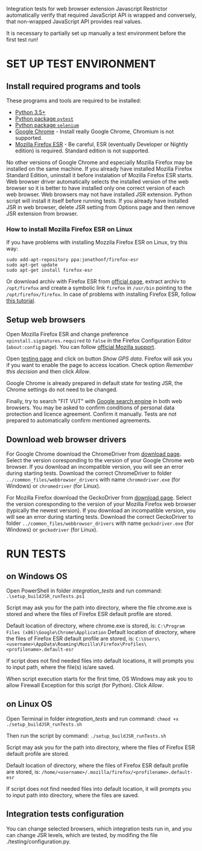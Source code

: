 Integration tests for web browser extension Javascript Restrictor automatically verify that
required JavaScript API is wrapped and conversely, that non-wrapped JavaScript API provides real values.

It is necessary to partially set up manually a test environment before the first test run!



# SET UP TEST ENVIRONMENT

## Install required programs and tools

These programs and tools are required to be installed:
* [Python 3.5+](https://www.python.org/downloads/)
* [Python package `pytest`](https://pypi.org/project/pytest/)
* [Python package `selenium`](https://pypi.org/project/selenium/)
* [Google Chrome](https://www.google.com/chrome/) - Install really Google Chrome, Chromium is not supported.
* [Mozilla Firefox ESR](https://www.mozilla.org/en-US/firefox/all/#product-desktop-esr) - Be careful, ESR (eventually Developer or Nightly edition) is required. Standard edition is not supported.

No other versions of Google Chrome and especially Mozilla Firefox may be installed on the same machine.
If you already have installed Mozilla Firefox Standard Edition, uninstall it before instalation of Mozilla Firefox ESR starts.
Web browser driver automatically selects the installed version of the web browser so it is better to have installed only one correct version of each web browser.
Web browsers may not have installed JSR extension. Python script will install it itself before running tests.
If you already have installed JSR in web browser, delete JSR setting from Options page and then remove JSR extension from browser.

### How to install Mozilla Firefox ESR on Linux
If you have problems with installing Mozzila Firefox ESR on Linux, try this way:
```
sudo add-apt-repository ppa:jonathonf/firefox-esr
sudo apt-get update
sudo apt-get install firefox-esr
```
Or download archiv with Firefox ESR from [official page](https://www.mozilla.org/en-US/firefox/all/#product-desktop-esr), extract archiv to `/opt/firefox`
and create a symbolic link `firefox` in `/usr/bin` pointing to the `/opt/firefox/firefox`.
In case of problems with installing Firefox ESR, follow [this tutorial](https://libre-software.net/how-to-install-firefox-on-ubuntu-linux-mint/#a_install_firefox).


## Setup web browsers

Open Mozilla Firefox ESR and change preference `xpinstall.signatures.required` to `false` in the Firefox Configuration Editor (`about:config` page).
You can follow [official Mozilla support](https://support.mozilla.org/en-US/kb/add-on-signing-in-firefox#w_what-are-my-options-if-i-want-to-use-an-unsigned-add-on-advanced-users).

Open [testing page](https://polcak.github.io/jsrestrictor/test/test.html) and click on button *Show GPS data*.
Firefox will ask you if you want to enable the page to access location. Check option *Remember this decision* and then click *Allow*.

Google Chrome is already prepared in default state for testing JSR, the Chrome settings do not need to be changed.

Finally, try to search "FIT VUT" with [Google search engine](https://www.google.com/) in both web browsers.
You may be asked to confirm conditions of personal data protection and licence agreement. Confirm it manually. Tests are not prepared to automatically confirm mentioned agreements.


## Download web browser drivers

For Google Chrome download the ChromeDriver from [download page](https://chromedriver.chromium.org/downloads).
Select the version coresponding to the version of your Google Chrome web browser. If you download an incompatible version, you will see an error during starting tests.
Download the correct ChromeDriver to folder `../common_files/webbrowser_drivers` with name `chromedriver.exe` (for Windows) or `chromedriver` (for Linux).

For Mozilla Firefox download the GeckoDriver from [download page](https://github.com/mozilla/geckodriver/releases).
Select the version coresponding to the version of your Mozilla Firefox web browser (typically the newest version). If you download an incompatible version, you will see an error during starting tests.
Download the correct GeckoDriver to folder `../common_files/webbrowser_drivers` with name `geckodriver.exe` (for Windows) or `geckodriver` (for Linux).



# RUN TESTS

## on Windows OS

Open PowerShell in folder *integration_tests* and run command: `.\setup_buildJSR_runTests.ps1`

Script may ask you for the path into directory, where the file chrome.exe is stored and where the files of Firefox ESR default profile are stored.

Default location of directory, where chrome.exe is stored, is: `C:\Program Files (x86)\Google\Chrome\Application`
Default location of directory, where the files of Firefox ESR default profile are stored, is: `C:\Users\<username>\AppData\Roaming\Mozilla\Firefox\Profiles\<profilename>.default-esr`

If script does not find needed files into default locations, it will prompts you to input path, where the file(s) is/are saved.

When script execution starts for the first time, OS Windows may ask you to allow Firewall Exception for this script (for Python). Click *Allow*.


## on Linux OS

Open Terminal in folder *integration_tests* and run command: `chmod +x ./setup_buildJSR_runTests.sh`

Then run the script by command: `./setup_buildJSR_runTests.sh`

Script may ask you for the path into directory, where the files of Firefox ESR default profile are stored.

Default location of directory, where the files of Firefox ESR default profile are stored, is: `/home/<username>/.mozilla/firefox/<profilename>.default-esr`

If script does not find needed files into default location, it will prompts you to input path into directory, where the files are saved.


## Integration tests configuration

You can change selected browsers, which integration tests run in, and you can change JSR levels, which are tested, by modifing the file ./testing/configuration.py.
